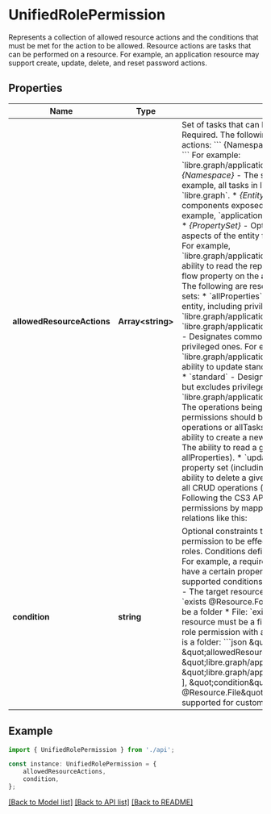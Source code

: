 # UnifiedRolePermission

Represents a collection of allowed resource actions and the conditions that must be met for the action to be allowed. Resource actions are tasks that can be performed on a resource. For example, an application resource may support create, update, delete, and reset password actions. 

## Properties

Name | Type | Description | Notes
------------ | ------------- | ------------- | -------------
**allowedResourceActions** | **Array&lt;string&gt;** | Set of tasks that can be performed on a resource. Required.  The following is the schema for resource actions:  &#x60;&#x60;&#x60;    {Namespace}/{Entity}/{PropertySet}/{Action} &#x60;&#x60;&#x60;   For example: &#x60;libre.graph/applications/credentials/update&#x60;   * *{Namespace}* - The services that exposes the task. For example, all tasks in libre graph use the namespace &#x60;libre.graph&#x60;.  * *{Entity}* - The logical features or components exposed by the service in libre graph. For example, &#x60;applications&#x60;, &#x60;servicePrincipals&#x60;, or &#x60;groups&#x60;.  * *{PropertySet}* - Optional. The specific properties or aspects of the entity for which access is being granted.    For example, &#x60;libre.graph/applications/authentication/read&#x60; grants the ability to read the reply URL, logout URL,    and implicit flow property on the **application** object in libre graph. The following are reserved names for common property sets:    * &#x60;allProperties&#x60; - Designates all properties of the entity, including privileged properties.      Examples include &#x60;libre.graph/applications/allProperties/read&#x60; and &#x60;libre.graph/applications/allProperties/update&#x60;.    * &#x60;basic&#x60; - Designates common read properties but excludes privileged ones.      For example, &#x60;libre.graph/applications/basic/update&#x60; includes the ability to update standard properties like display name.    * &#x60;standard&#x60; - Designates common update properties but excludes privileged ones.      For example, &#x60;libre.graph/applications/standard/read&#x60;.  * *{Actions}* - The operations being granted. In most circumstances, permissions should be expressed in terms of CRUD operations or allTasks. Actions include:    * &#x60;create&#x60; - The ability to create a new instance of the entity.    * &#x60;read&#x60; - The ability to read a given property set (including allProperties).    * &#x60;update&#x60; - The ability to update a given property set (including allProperties).    * &#x60;delete&#x60; - The ability to delete a given entity.    * &#x60;allTasks&#x60; - Represents all CRUD operations (create, read, update, and delete).   Following the CS3 API we can represent the CS3 permissions by mapping them to driveItem properties or relations like this:  | [CS3 ResourcePermission](https://cs3org.github.io/cs3apis/#cs3.storage.provider.v1beta1.ResourcePermissions) | action | comment |  | ------------------------------------------------------------------------------------------------------------ | ------ | ------- |  | &#x60;stat&#x60; | &#x60;libre.graph/driveItem/basic/read&#x60; | &#x60;basic&#x60; because it does not include versions or trashed items |  | &#x60;get_quota&#x60; | &#x60;libre.graph/driveItem/quota/read&#x60; | read only the &#x60;quota&#x60; property |  | &#x60;get_path&#x60; | &#x60;libre.graph/driveItem/path/read&#x60; | read only the &#x60;path&#x60; property |  | &#x60;move&#x60; | &#x60;libre.graph/driveItem/path/update&#x60; | allows updating the &#x60;path&#x60; property of a CS3 resource |  | &#x60;delete&#x60; | &#x60;libre.graph/driveItem/standard/delete&#x60; | &#x60;standard&#x60; because deleting is a common update operation |  | &#x60;list_container&#x60; | &#x60;libre.graph/driveItem/children/read&#x60; | |  | &#x60;create_container&#x60; | &#x60;libre.graph/driveItem/children/create&#x60; | |  | &#x60;initiate_file_download&#x60; | &#x60;libre.graph/driveItem/content/read&#x60; | &#x60;content&#x60; is the property read when initiating a download |  | &#x60;initiate_file_upload&#x60; | &#x60;libre.graph/driveItem/upload/create&#x60; | &#x60;uploads&#x60; are a separate property. postprocessing creates the &#x60;content&#x60; |  | &#x60;add_grant&#x60; | &#x60;libre.graph/driveItem/permissions/create&#x60; | |  | &#x60;list_grant&#x60; | &#x60;libre.graph/driveItem/permissions/read&#x60; | |  | &#x60;update_grant&#x60; | &#x60;libre.graph/driveItem/permissions/update&#x60; | |  | &#x60;remove_grant&#x60; | &#x60;libre.graph/driveItem/permissions/delete&#x60; | |  | &#x60;deny_grant&#x60; | &#x60;libre.graph/driveItem/permissions/deny&#x60; | uses a non CRUD action &#x60;deny&#x60; |  | &#x60;list_file_versions&#x60; | &#x60;libre.graph/driveItem/versions/read&#x60; | &#x60;versions&#x60; is a &#x60;driveItemVersion&#x60; collection |  | &#x60;restore_file_version&#x60; | &#x60;libre.graph/driveItem/versions/update&#x60; | the only &#x60;update&#x60; action is restore |  | &#x60;list_recycle&#x60; | &#x60;libre.graph/driveItem/deleted/read&#x60; | reading a driveItem &#x60;deleted&#x60; property implies listing |  | &#x60;restore_recycle_item&#x60; | &#x60;libre.graph/driveItem/deleted/update&#x60; | the only &#x60;update&#x60; action is restore |  | &#x60;purge_recycle&#x60; | &#x60;libre.graph/driveItem/deleted/delete&#x60; | allows purging deleted &#x60;driveItems&#x60; |   Managing drives would be a different entity. A space manager role could be written as &#x60;libre.graph/drive/permission/allTasks&#x60;.  | [optional] [default to undefined]
**condition** | **string** | Optional constraints that must be met for the permission to be effective. Not supported for custom roles.  Conditions define constraints that must be met. For example, a requirement that target resource must have a certain property. The following are the supported conditions:  * Drive: &#x60;exists @Resource.Drive&#x60; - The target resource must be a drive/space * Folder: &#x60;exists @Resource.Folder&#x60; - The target resource must be a folder * File: &#x60;exists @Resource.File&#x60; - The target resource must be a file  The following is an example of a role permission with a condition that the target resource is a folder: &#x60;&#x60;&#x60;json   \&quot;rolePermissions\&quot;: [       {           \&quot;allowedResourceActions\&quot;: [               \&quot;libre.graph/applications/basic/update\&quot;,               \&quot;libre.graph/applications/credentials/update\&quot;           ],           \&quot;condition\&quot;:  \&quot;exists @Resource.File\&quot;       }   ] &#x60;&#x60;&#x60; Conditions aren\&#39;t supported for custom roles.  | [optional] [default to undefined]

## Example

```typescript
import { UnifiedRolePermission } from './api';

const instance: UnifiedRolePermission = {
    allowedResourceActions,
    condition,
};
```

[[Back to Model list]](../README.md#documentation-for-models) [[Back to API list]](../README.md#documentation-for-api-endpoints) [[Back to README]](../README.md)
